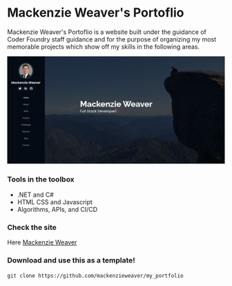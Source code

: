 # Mackenzie Weaver's Portoflio

Mackenzie Weaver's Portoflio is a website built under the guidance of Coder Foundry staff guidance and for the purpose of organizing my most memorable projects which show off my skills in the following areas.

![Mackenzie Weaver Portfolio Site Home Page](https://github.com/mackenzieweaver/my_portfolio/blob/master/portfolio/Assets/portfolio.png)

### Tools in the toolbox
  - .NET and C#
  - HTML CSS and Javascript
  - Algorithms, APIs, and CI/CD
  
### Check the site

Here [Mackenzie Weaver](https://mackenzie-weaver.netlify.app/)

### Download and use this as a template!

`git clone https://github.com/mackenzieweaver/my_portfolio`
